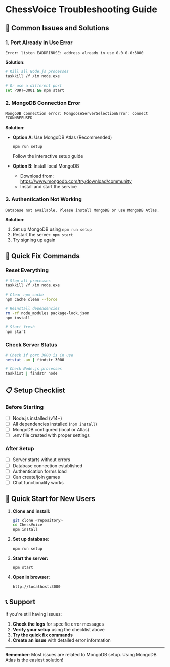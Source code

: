 # ChessVoice Troubleshooting Guide

## 🚨 Common Issues and Solutions

### 1. Port Already in Use Error
```
Error: listen EADDRINUSE: address already in use 0.0.0.0:3000
```

**Solution:**
```bash
# Kill all Node.js processes
taskkill /f /im node.exe

# Or use a different port
set PORT=3001 && npm start
```

### 2. MongoDB Connection Error
```
MongoDB connection error: MongooseServerSelectionError: connect ECONNREFUSED
```

**Solution:**
- **Option A**: Use MongoDB Atlas (Recommended)
  ```bash
  npm run setup
  ```
  Follow the interactive setup guide

- **Option B**: Install local MongoDB
  - Download from: https://www.mongodb.com/try/download/community
  - Install and start the service

### 3. Authentication Not Working
```
Database not available. Please install MongoDB or use MongoDB Atlas.
```

**Solution:**
1. Set up MongoDB using `npm run setup`
2. Restart the server: `npm start`
3. Try signing up again

## 🔧 Quick Fix Commands

### Reset Everything
```bash
# Stop all processes
taskkill /f /im node.exe

# Clear npm cache
npm cache clean --force

# Reinstall dependencies
rm -rf node_modules package-lock.json
npm install

# Start fresh
npm start
```

### Check Server Status
```bash
# Check if port 3000 is in use
netstat -an | findstr 3000

# Check Node.js processes
tasklist | findstr node
```

## 📋 Setup Checklist

### Before Starting
- [ ] Node.js installed (v14+)
- [ ] All dependencies installed (`npm install`)
- [ ] MongoDB configured (local or Atlas)
- [ ] .env file created with proper settings

### After Setup
- [ ] Server starts without errors
- [ ] Database connection established
- [ ] Authentication forms load
- [ ] Can create/join games
- [ ] Chat functionality works

## 🎯 Quick Start for New Users

1. **Clone and install:**
   ```bash
   git clone <repository>
   cd ChessVoice
   npm install
   ```

2. **Set up database:**
   ```bash
   npm run setup
   ```

3. **Start the server:**
   ```bash
   npm start
   ```

4. **Open in browser:**
   ```
   http://localhost:3000
   ```

## 📞 Support

If you're still having issues:

1. **Check the logs** for specific error messages
2. **Verify your setup** using the checklist above
3. **Try the quick fix commands**
4. **Create an issue** with detailed error information

---

**Remember**: Most issues are related to MongoDB setup. Using MongoDB Atlas is the easiest solution! 